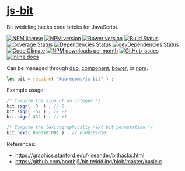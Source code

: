 [js-bit](http://aureooms.github.io/js-bit)
==

Bit twiddling hacks code bricks for JavaScript.

[![NPM license](https://img.shields.io/npm/l/@aureooms/js-bit.svg?style=flat)](https://raw.githubusercontent.com/aureooms/js-bit/master/LICENSE)
[![NPM version](https://img.shields.io/npm/v/@aureooms/js-bit.svg?style=flat)](https://www.npmjs.org/package/@aureooms/js-bit)
[![Bower version](https://img.shields.io/bower/v/@aureooms/js-bit.svg?style=flat)](http://bower.io/search/?q=@aureooms/js-bit)
[![Build Status](https://img.shields.io/travis/aureooms/js-bit.svg?style=flat)](https://travis-ci.org/aureooms/js-bit)
[![Coverage Status](https://img.shields.io/coveralls/aureooms/js-bit.svg?style=flat)](https://coveralls.io/r/aureooms/js-bit)
[![Dependencies Status](https://img.shields.io/david/aureooms/js-bit.svg?style=flat)](https://david-dm.org/aureooms/js-bit#info=dependencies)
[![devDependencies Status](https://img.shields.io/david/dev/aureooms/js-bit.svg?style=flat)](https://david-dm.org/aureooms/js-bit#info=devDependencies)
[![Code Climate](https://img.shields.io/codeclimate/github/aureooms/js-bit.svg?style=flat)](https://codeclimate.com/github/aureooms/js-bit)
[![NPM downloads per month](https://img.shields.io/npm/dm/@aureooms/js-bit.svg?style=flat)](https://www.npmjs.org/package/@aureooms/js-bit)
[![GitHub issues](https://img.shields.io/github/issues/aureooms/js-bit.svg?style=flat)](https://github.com/aureooms/js-bit/issues)
[![Inline docs](http://inch-ci.org/github/aureooms/js-bit.svg?branch=master&style=shields)](http://inch-ci.org/github/aureooms/js-bit)

Can be managed through [duo](https://github.com/duojs/duo),
[component](https://github.com/componentjs/component),
[bower](https://github.com/bower/bower), or
[npm](https://github.com/npm/npm).

```js
let bit = require( "@aureooms/js-bit" ) ;
```

Example usage:

```js
/* Compute the sign of an integer */
bit.sign(  0  ) ; // 0
bit.sign( -67 ) ; // -1
bit.sign( 432 ) ; // +1

/* Compute the lexicographically next bit permutation */
bit.next( 0b00101001 ) ; // 0b00101010
```

References:

 - https://graphics.stanford.edu/~seander/bithacks.html
 - https://github.com/boothj5/bit-twiddling/blob/master/basic.c
